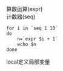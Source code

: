 算数运算(expr)  
计数器(seq)
		
	for i in `seq 1 10`
	do
    	n=`expr $i + 1` 
    	echo $n
	done

local定义局部变量